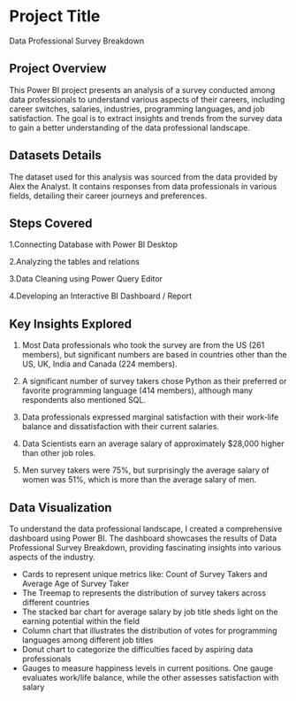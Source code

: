 
# Project Title
Data Professional Survey Breakdown


## Project Overview
This Power BI project presents an analysis of a survey conducted among data professionals to understand various aspects of their careers, including career switches, salaries, industries, programming languages, and job satisfaction. The goal is to extract insights and trends from the survey data to gain a better understanding of the data professional landscape.
## Datasets Details
The dataset used for this analysis was sourced from the data provided by Alex the Analyst. It contains responses from data professionals in various fields, detailing their career journeys and preferences.
## Steps Covered
1.Connecting Database with Power BI Desktop

2.Analyzing the tables and relations

3.Data Cleaning using Power Query Editor

4.Developing an Interactive BI Dashboard / Report
## Key Insights Explored
1. Most Data professionals who took the survey are from the US (261 members), but significant numbers are based in countries other than the US, UK, India and Canada (224 members).

2. A significant number of survey takers chose Python as their preferred or favorite programming language (414 members), although many respondents also mentioned SQL.

3. Data professionals expressed marginal satisfaction with their work-life balance and dissatisfaction with their current salaries.

4. Data Scientists earn an average salary of approximately $28,000 higher than other job roles.

5. Men survey takers were 75%, but surprisingly the average salary of women was 51%, which is more than the average salary of men.
## Data Visualization
To understand the data professional landscape, I created a comprehensive dashboard using Power BI. The dashboard showcases the results of Data Professional Survey Breakdown, providing fascinating insights into various aspects of the industry.

- Cards to represent unique metrics like: Count of Survey Takers and Average Age of Survey Taker
- The Treemap to represents the distribution of survey takers across different countries
- The stacked bar chart for average salary by job title sheds light on the earning potential within the field
- Column chart that illustrates the distribution of votes for programming languages among different job titles
- Donut chart to categorize the difficulties faced by aspiring data professionals
- Gauges to measure happiness levels in current positions. One gauge evaluates work/life balance, while the other assesses satisfaction with salary
